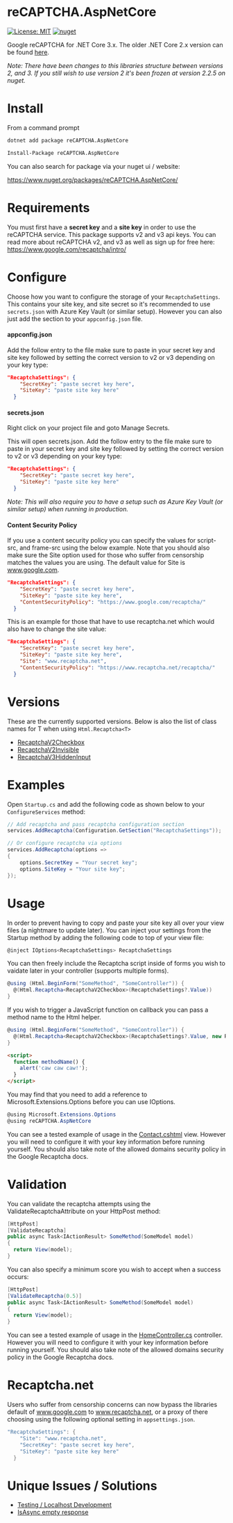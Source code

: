 # reCAPTCHA.AspNetCore
[![License: MIT](https://img.shields.io/badge/License-MIT-yellow.svg)](https://opensource.org/licenses/MIT) [![nuget](https://img.shields.io/nuget/v/reCAPTCHA.AspNetCore.svg)](https://www.nuget.org/packages/reCAPTCHA.AspNetCore/)

Google reCAPTCHA for .NET Core 3.x. The older .NET Core 2.x version can be found [here](https://github.com/TimothyMeadows/reCAPTCHA.AspNetCore/tree/2.x).

*Note: There have been changes to this libraries structure between versions 2, and 3. If you still wish to use version 2 it's been frozen at version 2.2.5 on nuget.*

# Install

From a command prompt
```bash
dotnet add package reCAPTCHA.AspNetCore
```

```bash
Install-Package reCAPTCHA.AspNetCore
```

You can also search for package via your nuget ui / website:

https://www.nuget.org/packages/reCAPTCHA.AspNetCore/

# Requirements
You must first have a **secret key** and a **site key** in order to use the reCAPTCHA service. This package supports v2 and v3 api keys. You can read more about reCAPTCHA v2, and v3 as well as sign up for free here: https://www.google.com/recaptcha/intro/

# Configure

Choose how you want to configure the storage of your ```RecaptchaSettings```. This contains your site key, and site secret so it's recommended to use ```secrets.json``` with Azure Key Vault (or similar setup). However you can also just add the section to your ```appconfig.json``` file.


#### appconfig.json

Add the follow entry to the file make sure to paste in your secret key and site key followed by setting the correct version to v2 or v3 depending on your key type:
```json
"RecaptchaSettings": {
    "SecretKey": "paste secret key here",
    "SiteKey": "paste site key here"
  } 
```

#### secrets.json
Right click on your project file and goto Manage Secrets.

This will open secrets.json. Add the follow entry to the file make sure to paste in your secret key and site key followed by setting the correct version to v2 or v3 depending on your key type:
```json
"RecaptchaSettings": {
    "SecretKey": "paste secret key here",
    "SiteKey": "paste site key here"
  } 
```

*Note: This will also require you to have a setup such as Azure Key Vault (or similar setup) when running in production.*

#### Content Security Policy

If you use a content security policy you can specify the values for script-src, and frame-src using the below example. Note that you should also make sure the Site option used for those who suffer from censorship matches the values you are using. The default value for Site is www.google.com.

```json
"RecaptchaSettings": {
    "SecretKey": "paste secret key here",
    "SiteKey": "paste site key here",
    "ContentSecurityPolicy": "https://www.google.com/recaptcha/"
  } 
```

This is an example for those that have to use recaptcha.net which would also have to change the site value:

```json
"RecaptchaSettings": {
    "SecretKey": "paste secret key here",
    "SiteKey": "paste site key here",
    "Site": "www.recaptcha.net",
    "ContentSecurityPolicy": "https://www.recaptcha.net/recaptcha/"
  } 
```

# Versions

These are the currently supported versions. Below is also the list of class names for T when using ```Html.Recaptcha<T>```

- [RecaptchaV2Checkbox](https://developers.google.com/recaptcha/docs/display)
- [RecaptchaV2Invisible](https://developers.google.com/recaptcha/docs/invisible)
- [RecaptchaV3HiddenInput](https://developers.google.com/recaptcha/docs/v3)

# Examples

Open `Startup.cs` and add the following code as shown below to your `ConfigureServices` method:

```csharp
// Add recaptcha and pass recaptcha configuration section
services.AddRecaptcha(Configuration.GetSection("RecaptchaSettings"));

// Or configure recaptcha via options
services.AddRecaptcha(options =>
{
    options.SecretKey = "Your secret key";
    options.SiteKey = "Your site key";
});
```

# Usage

In order to prevent having to copy and paste your site key all over your view files (a nightmare to update later). You can inject your settings from the Startup method by adding the following code to top of your view file:

```csharp
@inject IOptions<RecaptchaSettings> RecaptchaSettings
```

You can then freely include the Recaptcha script inside of forms you wish to vaidate later in your controller (supports multiple forms).
```csharp
@using (Html.BeginForm("SomeMethod", "SomeController")) {
  @(Html.Recaptcha<RecaptchaV2Checkbox>(RecaptchaSettings?.Value))
}
```

If you wish to trigger a JavaScript function on callback you can pass a method name to the Html helper.
```csharp
@using (Html.BeginForm("SomeMethod", "SomeController")) {
  @(Html.Recaptcha<RecaptchaV2Checkbox>(RecaptchaSettings?.Value, new RecaptchaV2Checkbox { successCallback = "methodName" }))
}
```
```html
<script>
  function methodName() {
    alert('caw caw caw!');
  }
</script>
```

You may find that you need to add a reference to Microsoft.Extensions.Options before you can use IOptions.

```csharp
@using Microsoft.Extensions.Options
@using reCAPTCHA.AspNetCore
```

You can see a tested example of usage in the [Contact.cshtml](https://github.com/TimothyMeadows/reCAPTCHA.AspNetCore/blob/master/reCAPTCHA.AspNetCore.Example/Views/Home/Contact.cshtml) view. However you will need to configure it with your key information before running yourself. You should also take note of the allowed domains security policy in the Google Recaptcha docs.

# Validation

You can validate the recaptcha attempts using the ValidateRecaptchaAttribute on your HttpPost method:

```csharp
[HttpPost]
[ValidateRecaptcha]
public async Task<IActionResult> SomeMethod(SomeModel model)
{
  return View(model);
}
```

You can also specify a minimum score you wish to accept when a success occurs:

```csharp
[HttpPost]
[ValidateRecaptcha(0.5)]
public async Task<IActionResult> SomeMethod(SomeModel model)
{
  return View(model);
}
```

You can see a tested example of usage in the [HomeController.cs](https://github.com/TimothyMeadows/reCAPTCHA.AspNetCore/blob/master/reCAPTCHA.AspNetCore.Example/Controllers/HomeController.cs) controller. However you will need to configure it with your key information before running yourself. You should also take note of the allowed domains security policy in the Google Recaptcha docs.

# Recaptcha.net

Users who suffer from censorship concerns can now bypass the libraries default of www.google.com to www.recaptcha.net, or a proxy of there choosing using the following optional setting in ```appsettings.json```.

```csharp
"RecaptchaSettings": {
    "Site": "www.recaptcha.net",
    "SecretKey": "paste secret key here",
    "SiteKey": "paste site key here"
  }
```

# Unique Issues / Solutions

- [Testing / Localhost Development](https://github.com/TimothyMeadows/reCAPTCHA.AspNetCore/issues/82)
- [IsAsync empty response](https://github.com/TimothyMeadows/reCAPTCHA.AspNetCore/issues/81)
